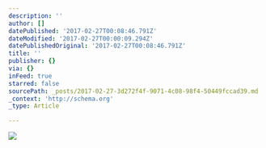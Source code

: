 ```yaml
---
description: ''
author: []
datePublished: '2017-02-27T00:08:46.791Z'
dateModified: '2017-02-27T00:00:09.294Z'
datePublishedOriginal: '2017-02-27T00:08:46.791Z'
title: ''
publisher: {}
via: {}
inFeed: true
starred: false
sourcePath: _posts/2017-02-27-3d272f4f-9071-4c08-98f4-50449fccad39.md
_context: 'http://schema.org'
_type: Article

---
```

![](https://the-grid-user-content.s3-us-west-2.amazonaws.com/9b03e7ff-523a-4999-8771-96b842cb7323.jpg)